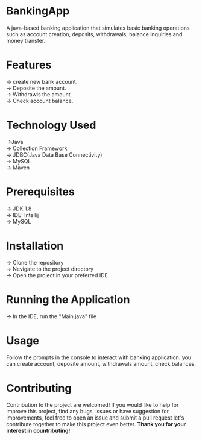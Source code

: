 # BankingApp
A java-based banking application that simulates basic banking operations such as account creation, deposits, withdrawals, balance inquiries and money transfer.

# Features

-> create new bank account.<br>  -> Deposite the amount.<br>  -> Withdrawls the amount.<br>  -> Check account balance.

# Technology Used

->Java <br> -> Collection Framework <br> -> JDBC(Java Data Base Connectivity)<br> -> MySQL<br> -> Maven

# Prerequisites

-> JDK 1.8 <br> -> IDE: Intellij <br> -> MySQL

# Installation

-> Clone the repository<br> -> Nevigate to the project directory <br> -> Open the project in your preferred IDE <br> 

# Running the Application

-> In the IDE, run the "Main.java" file <br>

# Usage

Follow the prompts in the console to interact with banking application. you can create account, deposite amount, withdrawals amount, check balances.

# Contributing
Contribution to the project are welcomed! If you would like to help for improve this project, find any bugs, issues or have suggestion for improvements, feel free to open an issue and submit a pull request let's contribute together to make this project even better. **Thank you for your interest in countributing!**
